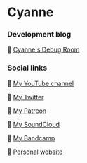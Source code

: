 # Cyanne

### Development blog

🐇 [Cyanne's Debug Room](https://cyanne.substack.com)

### Social links

🐇 [My YouTube channel](https://www.youtube.com/channel/UC8UzAKqqLvfbqCvPc-j5oig)

🐇 [My Twitter](https://twitter.com/CyanneVI)

🐇 [My Patreon](https://patreon.com/Cyanne)

🐇 [My SoundCloud](https://soundcloud.com/Cyanne)

🐇 [My Bandcamp](https://cyanne.bandcamp.com)

🐇 [Personal website](https://cyanne.net)
